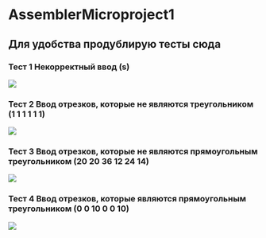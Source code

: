 # AssemblerMicroproject1
## Для удобства продублирую тесты сюда 
### Тест 1 Некорректный ввод (s)
![](https://i.ibb.co/tXRvCGC/image.png)

### Тест 2 Ввод отрезков, которые не являются треугольником (1 1 1 1 1 1) 
![](https://i.ibb.co/GH5ztpc/image.png)

### Тест 3 Ввод отрезков, которые не являются прямоугольным треугольником (20 20 36 12 24 14) 
![](https://i.ibb.co/vX3XN8v/image.png)

### Тест 4 Ввод отрезков, которые являются прямоугольным треугольником (0 0 10 0 0 10)
![](https://i.ibb.co/jy3vxmD/image.png)
